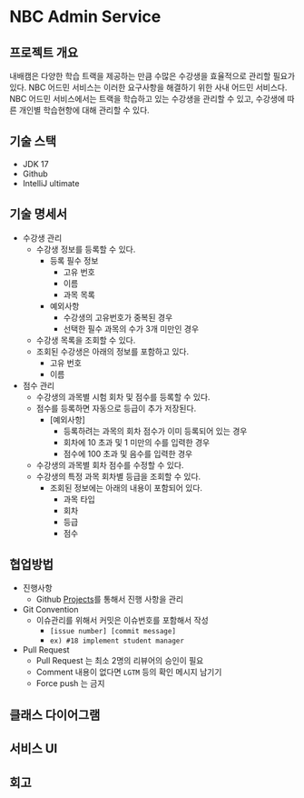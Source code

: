 # NBC Admin Service

## 프로젝트 개요
내배캠은 다양한 학습 트랙을 제공하는 만큼 수많은 수강생을 효율적으로 관리할 필요가 있다. NBC 어드민 서비스는 이러한 요구사항을 해결하기 위한 사내 어드민 서비스다. 
NBC 어드민 서비스에서는 트랙을 학습하고 있는 수강생을 관리할 수 있고, 수강생에 따른 개인별 학습현항에 대해 관리할 수 있다.

## 기술 스택

- JDK 17
- Github
- IntelliJ ultimate

## 기술 명세서
- 수강생 관리
  - 수강생 정보를 등록할 수 있다.
    - 등록 필수 정보
      - 고유 번호
      - 이름
      - 과목 목록
    - 예외사항
      - 수강생의 고유번호가 중복된 경우
      - 선택한 필수 과목의 수가 3개 미만인 경우
  - 수강생 목록을 조회할 수 있다.
  - 조회된 수강생은 아래의 정보를 포함하고 있다.
    - 고유 번호
    - 이름
- 점수 관리 
  - 수강생의 과목별 시험 회차 및 점수를 등록할 수 있다.
  - 점수를 등록하면 자동으로 등급이 추가 저장된다.
    - [예외사항]
      - 등록하려는 과목의 회차 점수가 이미 등록되어 있는 경우
      - 회차에 10 초과 및 1 미만의 수를 입력한 경우
      - 점수에 100 초과 및 음수를 입력한 경우
  - 수강생의 과목별 회차 점수를 수정할 수 있다.
  - 수강생의 특정 과목 회차별 등급을 조회할 수 있다.
    - 조회된 정보에는 아래의 내용이 포함되어 있다.
      - 과목 타입
      - 회차
      - 등급
      - 점수


## 협업방법

- 진행사항
  - Github [Projects](https://github.com/users/Modafi/projects/4)를 통해서 진행 사항을 관리
- Git Convention
  - 이슈관리를 위해서 커밋은 이슈번호를 포함해서 작성
    - `[issue number] [commit message]`
    - `ex) #18 implement student manager`
- Pull Request
  - Pull Request 는 최소 2명의 리뷰어의 승인이 필요
  - Comment 내용이 없다면 `LGTM` 등의 확인 메시지 남기기
  - Force push 는 금지


## 클래스 다이어그램


## 서비스 UI


## 회고
